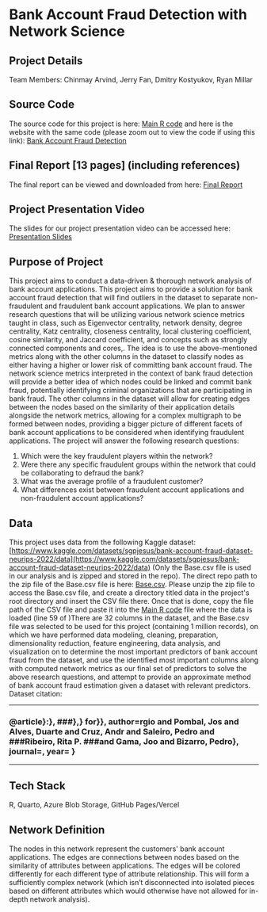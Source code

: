 # Bank Account Fraud Detection with Network Science

## Project Details

Team Members: Chinmay Arvind, Jerry Fan, Dmitry Kostyukov, Ryan Millar

## Source Code

The source code for this project is here: [Main R code](code/code.qmd) and here is the website with the same code (please zoom out to view the code if using this link): [Bank Account Fraud Detection](https://bank-account-fraud-detection-with-network-science.vercel.app/)

## Final Report [13 pages] (including references)

The final report can be viewed and downloaded from here: [Final Report](https://github.com/chinmayarvind23/Bank-Account-Fraud-Detection-with-Network-Science/blob/main/docs/COSC%20421%20-%20Final%20Report.pdf)

## Project Presentation Video

The slides for our project presentation video can be accessed here: [Presentation Slides](https://docs.google.com/presentation/d/1pOU_dtHG0asPrsL9dkLO0jyQLl9U_4lOYtLMG9VdSB0/edit?usp=sharing)

## Purpose of Project

This project aims to conduct a data-driven & thorough network analysis of bank account applications. This project aims to provide a solution for bank account fraud detection that will find outliers in the dataset to separate non-fraudulent and fraudulent bank account applications. We plan to answer research questions that will be utilizing various network science metrics taught in class, such as Eigenvector centrality, network density, degree centrality, Katz centrality, closeness centrality, local clustering coefficient, cosine similarity, and Jaccard coefficient, and concepts such as strongly connected components and cores,. The idea is to use the above-mentioned metrics along with the other columns in the dataset to classify nodes as either having a higher or lower risk of committing bank account fraud. The network science metrics interpreted in the context of bank fraud detection will provide a better idea of which nodes could be linked and commit bank fraud, potentially identifying criminal organizations that are participating in bank fraud. The other columns in the dataset will allow for creating edges between the nodes based on the similarity of their application details alongside the network metrics, allowing for a complex multigraph to be formed between nodes, providing a bigger picture of different facets of bank account applications to be considered when identifying fraudulent applications. The project will answer the following research questions:

1. Which were the key fraudulent players within the network?
2. Were there any specific fraudulent groups within the network that could be collaborating to defraud the bank?
3. What was the average profile of a fraudulent customer?
4. What differences exist between fraudulent account applications and non-fraudulent account applications?

## Data

This project uses data from the following Kaggle dataset: [https://www.kaggle.com/datasets/sgpjesus/bank-account-fraud-dataset-neurips-2022/data](https://www.kaggle.com/datasets/sgpjesus/bank-account-fraud-dataset-neurips-2022/data) (Only the Base.csv file is used in our analysis and is zipped and stored in the repo). The direct repo path to the zip file of the Base.csv file is here: [Base.csv](compressed_data/data.zip). Please unzip the zip file to access the Base.csv file, and create a directory titled data in the project's root directory and insert the CSV file there. Once that is done, copy the file path of the CSV file and paste it into the [Main R code](code/code.qmd) file where the data is loaded (line 59 of )There are 32 columns in the dataset, and the Base.csv file was selected to be used for this project (containing 1 million records), on which we have performed data modeling, cleaning, preparation, dimensionality reduction, feature engineering, data analysis, and visualization on to determine the most important predictors of bank account fraud from the dataset, and use the identified most important columns along with computed network metrics as our final set of predictors to solve the above research questions, and attempt to provide an approximate method of bank account fraud estimation given a dataset with relevant predictors. Dataset citation:

---

### @article}:}, ###},} for}}, author=rgio and Pombal, Jos and Alves, Duarte and Cruz, Andr and Saleiro, Pedro and ###Ribeiro, Rita P. ###and Gama, Joo and Bizarro, Pedro}, journal=, year= }

---

## Tech Stack

R, Quarto, Azure Blob Storage, GitHub Pages/Vercel

## Network Definition

The nodes in this network represent the customers' bank account applications. The edges are connections between nodes based on the similarity of attributes between applications. The edges will be colored differently for each different type of attribute relationship. This will form a sufficiently complex network (which isn’t disconnected into isolated pieces based on different attributes which would otherwise have not allowed for in-depth network analysis).
